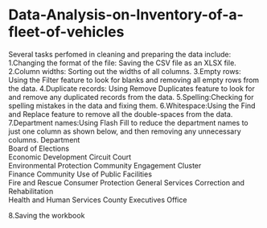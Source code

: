 # Data-Analysis-on-Inventory-of-a-fleet-of-vehicles

Several tasks perfomed in cleaning and preparing the data include:
1.Changing the format of the file: Saving the CSV file as an XLSX file.
2.Column widths: Sorting out the widths of all columns.
3.Empty rows: Using the Filter feature to look for blanks and removing all empty rows from the data.
4.Duplicate records: Using Remove Duplicates feature to look for and remove any duplicated records from the data.
5.Spelling:Checking for spelling mistakes in the data and fixing them.
6.Whitespace:Using the Find and Replace feature to remove all the double-spaces from the data.
7.Department names:Using Flash Fill to reduce the department names to just one column as shown below, and then removing any unnecessary columns.
Department	
Board of Elections	
Economic Development
Circuit Court	
Environmental Protection
Community Engagement Cluster	
Finance
Community Use of Public Facilities	
Fire and Rescue
Consumer Protection	
General Services
Correction and Rehabilitation	
Health and Human Services
County Executives Office	

8.Saving the workbook

